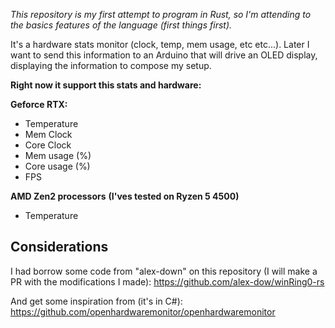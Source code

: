 *This repository is my first attempt to program in Rust, so I'm attending to the basics features of the language (first things first).*

It's a hardware stats monitor (clock, temp, mem usage, etc etc...). Later I want to send this information to an Arduino that will drive an OLED display, displaying the information to compose my setup.

**Right now it support this stats and hardware:**

**Geforce RTX:**
- Temperature
- Mem Clock
- Core Clock
- Mem usage (%)
- Core usage (%)
- FPS

**AMD Zen2 processors** **(I'ves tested on Ryzen 5 4500)**
- Temperature

## **Considerations**

I had borrow some code from "alex-down" on this repository (I will make a PR with the modifications I made):
https://github.com/alex-dow/winRing0-rs

And get some inspiration from (it's in C#):
https://github.com/openhardwaremonitor/openhardwaremonitor
